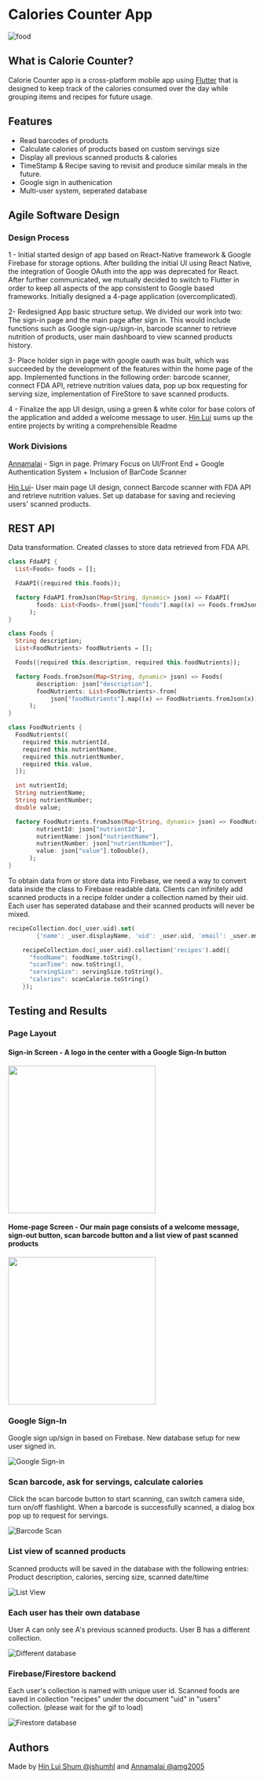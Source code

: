 # Calories Counter App


![food](https://github.com/amg1998/caloriescounters/blob/main/lib/media/icon.png)


## What is Calorie Counter? 
Calorie Counter app is a cross-platform mobile app using [Flutter](https://github.com/flutter/flutter) that is designed to keep track of the calories consumed over the day while grouping items and recipes for future usage.

## Features
- Read barcodes of products
- Calculate calories of products based on custom servings size
- Display all previous scanned products & calories
- TimeStamp & Recipe saving to revisit and produce similar meals in the future.
- Google sign in authenication
- Multi-user system, seperated database

## Agile Software Design

### Design Process
1 - Initial started design of app based on React-Native framework & Google Firebase for storage options. After building the initial UI using React Native, the integration of Google OAuth into the app was deprecated for React. After further communicated, we mutually decided to switch to Flutter in order to keep all aspects of the app consistent to Google based frameworks. Initially designed a 4-page application (overcomplicated).

2- Redesigned App basic structure setup. We divided our work into two: The sign-in page and the main page after sign in. This would include functions such as Google sign-up/sign-in, barcode scanner to retrieve nutrition of products, user main dashboard to view scanned products history.

3- Place holder sign in page with google oauth was built, which was succeeded by the development of the features within the home page of the app. Implemented functions in the following order: barcode scanner, connect FDA API, retrieve nutrition values data, pop up box requesting for serving size, implementation of FireStore to save scanned products.

4 - Finalize the app UI design, using a green & white color for base colors of the application and added a welcome message to user. [Hin Lui](https://github.com/jshumhl) sums up the entire projects by writing a comprehensible Readme 

### Work Divisions
[Annamalai](https://github.com/amg2005) - Sign in page. Primary Focus on UI/Front End + Google Authentication System + Inclusion of BarCode Scanner

[Hin Lui](https://github.com/jshumhl)- User main page UI design, connect Barcode scanner with FDA API and retrieve nutrition values. Set up database for saving and recieving users' scanned products.

## REST API
Data transformation. Created classes to store data retrieved from FDA API.
```dart
class FdaAPI {
  List<Foods> foods = [];

  FdaAPI({required this.foods});

  factory FdaAPI.fromJson(Map<String, dynamic> json) => FdaAPI(
        foods: List<Foods>.from(json["foods"].map((x) => Foods.fromJson(x))),
      );
}

class Foods {
  String description;
  List<FoodNutrients> foodNutrients = [];

  Foods({required this.description, required this.foodNutrients});

  factory Foods.fromJson(Map<String, dynamic> json) => Foods(
        description: json["description"],
        foodNutrients: List<FoodNutrients>.from(
            json["foodNutrients"].map((x) => FoodNutrients.fromJson(x))),
      );
}

class FoodNutrients {
  FoodNutrients({
    required this.nutrientId,
    required this.nutrientName,
    required this.nutrientNumber,
    required this.value,
  });

  int nutrientId;
  String nutrientName;
  String nutrientNumber;
  double value;

  factory FoodNutrients.fromJson(Map<String, dynamic> json) => FoodNutrients(
        nutrientId: json["nutrientId"],
        nutrientName: json["nutrientName"],
        nutrientNumber: json["nutrientNumber"],
        value: json["value"].toDouble(),
      );
}
```
To obtain data from or store data into Firebase, we need a way to convert data inside the class to Firebase readable data.
Clients can infinitely add scanned products in a recipe folder under a collection named by their uid. Each user has seperated database and their scanned products will never be mixed.
```dart
recipeCollection.doc(_user.uid).set(
        {'name': _user.displayName, 'uid': _user.uid, 'email': _user.email});

    recipeCollection.doc(_user.uid).collection('recipes').add({
      "foodName": foodName.toString(),
      "scanTime": now.toString(),
      "servingSize": servingSize.toString(),
      "calories": scanCalorie.toString()
    });
```


## Testing and Results

### Page Layout
#### Sign-in Screen - A logo in the center with a Google Sign-In button

<img src="https://github.com/amg1998/caloriescounters/blob/main/lib/media/signin_page.jpg" width="300">

#### Home-page Screen - Our main page consists of a welcome message, sign-out button, scan barcode button and a list view of past scanned products

<img src="https://github.com/amg1998/caloriescounters/blob/main/lib/media/mainpage.jpg" width="300">

### Google Sign-In
Google sign up/sign in based on Firebase. New database setup for new user signed in. 

![Google Sign-in](https://github.com/amg1998/caloriescounters/blob/main/lib/media/googlesignin.gif)

### Scan barcode, ask for servings, calculate calories
Click the scan barcode button to start scanning, can switch camera side, turn on/off flashlight.
When a barcode is successfully scanned, a dialog box pop up to request for servings.

![Barcode Scan](https://github.com/amg1998/caloriescounters/blob/main/lib/media/scanbarcode.gif)

### List view of scanned products
Scanned products will be saved in the database with the following entries: Product description, calories, sercing size, scanned date/time

![List View](https://github.com/amg1998/caloriescounters/blob/main/lib/media/infinite_list.gif)

### Each user has their own database
User A can only see A's previous scanned products. User B has a different collection.

![Different database](https://github.com/amg1998/caloriescounters/blob/main/lib/media/differentaccount.gif)

### Firebase/Firestore backend
Each user's collection is named with unique user id. Scanned foods are saved in collection "recipes" under the document "uid" in "users" collection. (please wait for the gif to load)

![Firestore database](https://github.com/amg1998/caloriescounters/blob/main/lib/media/firebasebackend.gif)

## Authors

Made by [Hin Lui Shum @jshumhl](https://github.com/jshumhl) and [Annamalai @amg2005](https://github.com/amg2005)
